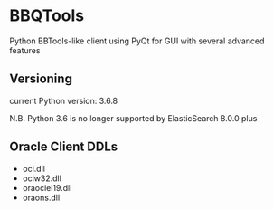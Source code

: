 # BBQTools
Python BBTools-like client using PyQt for GUI with several advanced features

## Versioning

current Python version: 3.6.8

N.B. Python 3.6 is no longer supported by ElasticSearch 8.0.0 plus

## Oracle Client DDLs
* oci.dll
* ociw32.dll
* oraociei19.dll
* oraons.dll
